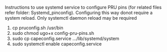 Instructions to use systemd service to configure PRU pins (for related files refer folder: Systemd_pinconfig). Configuring this way donot require a system reload. Only systemctl daemon reload may be required

1. cp pruconfig.sh /usr/bin
2. sudo chmod ugo+x config-pru-pins.sh
3. sudo cp  capeconfig.service .../lib/systemd/system
4. sudo systemctl enable capeconfig.service
